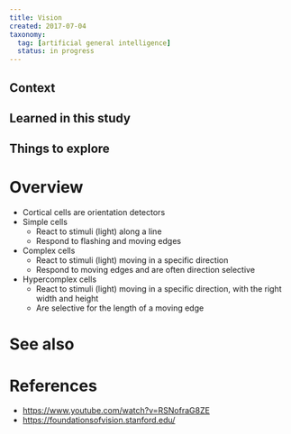 ```yaml
---
title: Vision
created: 2017-07-04
taxonomy:
  tag: [artificial general intelligence]
  status: in progress
---
```


## Context

## Learned in this study

## Things to explore

# Overview
* Cortical cells are orientation detectors
* Simple cells
	* React to stimuli (light) along a line
	* Respond to flashing and moving edges
* Complex cells
	* React to stimuli (light) moving in a specific direction
	* Respond to moving edges and are often direction selective
* Hypercomplex cells
	* React to stimuli (light) moving in a specific direction, with the right width and height
	* Are selective for the length of a moving edge

# See also

# References
* https://www.youtube.com/watch?v=RSNofraG8ZE
* https://foundationsofvision.stanford.edu/
